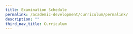 ```yaml
---
title: Examination Schedule
permalink: /academic-development/curriculum/permalink/
description: ""
third_nav_title: Curriculum
---
```

